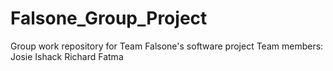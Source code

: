 # Falsone_Group_Project
Group work repository for Team Falsone's software project
Team members:
Josie
Ishack
Richard
Fatma

